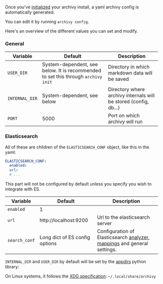 Once you've [initialized](install.md) your archivy install, a yaml archivy config is automatically generated.

You can edit it by running `archivy config`.

Here's an overview of the different values you can set and modify.


### General

| Variable                | Default                     | Description                           |
|-------------------------|-----------------------------|---------------------------------------|
| `USER_DIR`      | System-dependent, see below. It is recommended to set this through `archivy init` | Directory in which markdown data will be saved |
| `INTERNAL_DIR` | System-dependent, see below | Directory where archivy internals will be stored (config, db...)
| `PORT`          | 5000                        | Port on which archivy will run        |


### Elasticsearch

All of these are children of the `ELASTICSEARCH_CONF` object, like this in the yaml:

```yaml
ELASTICSEARCH_CONF:
  enabled:
  url:
  # ...
```

This part will not be configured by default unless you specify you wish to integrate with ES.

| Variable                | Default                        | Description                           |
|-------------------------|--------------------------------|---------------------------------------|
| `enabled`               | 1                              |                                       |
| `url`                   | http://localhost:9200          | Url to the elasticsearch server       |
| `search_conf`           | Long dict of ES config options | Configuration of Elasticsearch [analyzer](https://www.elastic.co/guide/en/elasticsearch/reference/current/analysis.html), [mappings](https://www.elastic.co/guide/en/elasticsearch/reference/current/mapping.html) and general settings. |


`INTERNAL_DIR` and `USER_DIR` by default will be set by the
[appdirs](https://pypi.org/project/appdirs/) python library:

On Linux systems, it follows the [XDG
specification](https://specifications.freedesktop.org/basedir-spec/basedir-spec-latest.html):
`~/.local/share/archivy`
